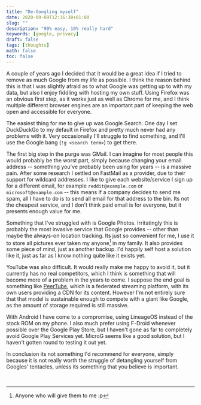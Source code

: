 ```yaml
---
title: "De-Googling myself"
date: 2020-09-09T12:36:38+01:00
slug: ""
description: "90% easy, 10% really hard"
keywords: [google, privacy]
draft: false
tags: [thoughts]
math: false
toc: false
---
```


A couple of years ago I decided that it would be a great idea if I tried to remove as much Google from my life as possible. I think the reason behind this is that I was slightly afraid as to what Google was getting up to with my data, but also I enjoy fiddling with hosting my own stuff. Using Firefox was an obvious first step, as it works just as well as Chrome for me, and I think multiple different browser engines are an important part of keeping the web open and accessible for everyone.

The easiest thing for me to give up was Google Search. One day I set DuckDuckGo to my default in Firefox and pretty much never had any problems with it. Very occasionally I'll struggle to find something, and I'll use the Google bang (`!g <search term>`) to get there.

The first big step in the purge was GMail. I can imagine for most people this would probably be the worst part, simply because changing your email address -- something you've probably been using for years -- is a massive pain. After some research I settled on FastMail as a provider, due to their support for wildcard addresses. I like to give each website/service I sign up for a different email, for example `reddit@example.com` or `microsoft@example.com` -- this means if a company decides to send me spam, all I have to do is to send all email for that address to the bin. Its not the cheapest service, and I don't think paid email is for everyone, but it presents enough value for me.

Something that I've struggled with is Google Photos. Irritatingly this is probably the most invasive service that Google provides -- other than maybe the always-on location tracking. Its just so convenient for me, I use it to store all pictures ever taken my anyone[^1] in my family. It also provides some piece of mind, just as another backup. I'd happily self host a solution like it, just as far as I know nothing quite like it exists yet.

YouTube was also difficult. It would really make me happy to avoid it, but it currently has no real competitors, which I think is something that will become more of a problem in the years to come. I suppose the end goal is something like [PeerTube](https://peer.tube/), which is a federated streaming platform, with its own users providing a CDN for its content. However  I'm not entirely sure that that model is sustainable enough to compete with a giant like Google, as the amount of storage required is still massive.

With Android I have come to a compromise, using LineageOS instead of the stock ROM on my phone. I also much prefer using F-Droid whenever possible over the Google Play Store, but I haven't gone as far to completely avoid Google Play Services yet. MicroG seems like a good solution, but I haven't gotten round to testing it out yet.

In conclusion its not something I'd recommend for everyone, simply because it is not really worth the struggle of detangling yourself from Googles' tentacles, unless its something that you believe is important.

</br>

[^1]: Anyone who will give them to me :p
